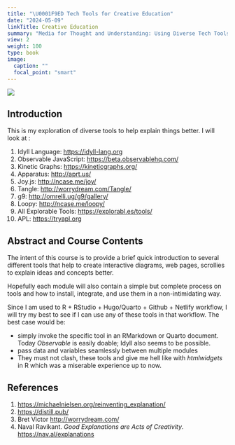 ```yaml
---
title: "\U0001F9ED Tech Tools for Creative Education"
date: "2024-05-09"
linkTitle: Creative Education
summary: "Media for Thought and Understanding: Using Diverse Tech Tools and Methods to Explain Things better"
view: 2
weight: 100
type: book
image:
  caption: ""
  focal_point: "smart"
---
```


![](featured.jpg)

## Introduction

This is my exploration of diverse tools to help explain things better. I will look at :

1. Idyll Language: <u><https://idyll-lang.org></u>
2. Observable JavaScript: <https://beta.observablehq.com/>
3. Kinetic Graphs: <https://kineticgraphs.org/>
4. Apparatus: <http://aprt.us/>
5. Joy.js: <http://ncase.me/joy/>
6. Tangle: <http://worrydream.com/Tangle/>
7. g9: <http://omrelli.ug/g9/gallery/>
8. Loopy: <http://ncase.me/loopy/>
9. All Explorable Tools: <https://explorabl.es/tools/>
10. APL: <https://tryapl.org>





## Abstract and Course Contents

The intent of this course is to provide a brief quick introduction to several different tools that help to create interactive diagrams, web pages, scrollies to explain ideas and concepts better. 

Hopefully each module will also contain a simple but complete process on tools and how to install, integrate, and use them in a non-intimidating way. 

Since I am used to R + RStudio + Hugo/Quarto + Github + Netlify workflow, I will try my best to see if I can use any of these tools in that workflow. The best case would be:
- simply invoke the specific tool in an RMarkdown or Quarto document. Today *Observable* is easily doable; Idyll also seems to be possible. 
- pass data and variables seamlessly between multiple modules
- They must not clash, these tools and give me hell like with *htmlwidgets* in R which was a miserable experience up to now. 



## References

1. <https://michaelnielsen.org/reinventing_explanation/>
2. <https://distill.pub/>
3. Bret Victor <http://worrydream.com/>
4. Naval Ravikant. *Good Explanations are Acts of Creativity*. <https://nav.al/explanations>


